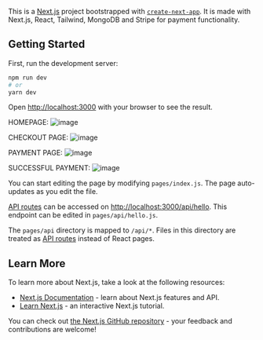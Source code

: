 This is a [Next.js](https://nextjs.org/) project bootstrapped with [`create-next-app`](https://github.com/vercel/next.js/tree/canary/packages/create-next-app).
It is made with Next.js, React, Tailwind, MongoDB and Stripe for payment functionality.

## Getting Started

First, run the development server:

```bash
npm run dev
# or
yarn dev
```

Open [http://localhost:3000](http://localhost:3000) with your browser to see the result.

HOMEPAGE:
![image](https://github.com/user-attachments/assets/d75fb2a8-e3cb-4425-9885-6d6ed45e7e6c)

CHECKOUT PAGE:
![image](https://github.com/user-attachments/assets/ef34946e-e469-47b7-a387-506fe3e68d98)

PAYMENT PAGE:
![image](https://github.com/user-attachments/assets/91199653-6eba-47cd-83c6-d94fdecb464f)

SUCCESSFUL PAYMENT:
![image](https://github.com/user-attachments/assets/7470cdd0-9a58-4f80-88cf-12ab5d2a11b4)

You can start editing the page by modifying `pages/index.js`. The page auto-updates as you edit the file.

[API routes](https://nextjs.org/docs/api-routes/introduction) can be accessed on [http://localhost:3000/api/hello](http://localhost:3000/api/hello). This endpoint can be edited in `pages/api/hello.js`.

The `pages/api` directory is mapped to `/api/*`. Files in this directory are treated as [API routes](https://nextjs.org/docs/api-routes/introduction) instead of React pages.

## Learn More

To learn more about Next.js, take a look at the following resources:

- [Next.js Documentation](https://nextjs.org/docs) - learn about Next.js features and API.
- [Learn Next.js](https://nextjs.org/learn) - an interactive Next.js tutorial.

You can check out [the Next.js GitHub repository](https://github.com/vercel/next.js/) - your feedback and contributions are welcome!
